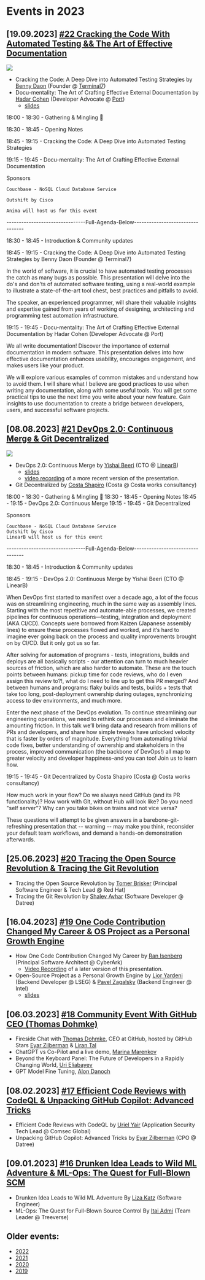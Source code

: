 # Events in 2023

## [19.09.2023] [#22 Cracking the Code With Automated Testing && The Art of Effective Documentation](https://www.meetup.com/github-user-group/events/295630336/)

![](/img/20230919.avif)

* Cracking the Code: A Deep Dive into Automated Testing Strategies by [Benny Daon](https://www.linkedin.com/in/daonb/) (Founder @ [Terminal7](https://terminal7.dev/))
* Docu-mentality: The Art of Crafting Effective External Documentation by [Hadar Cohen](https://www.linkedin.com/in/hadar-cohen-92b855137/) (Developer Advocate @ [Port](https://www.getport.io/))
    * [slides](slides/documentality.pdf)

18:00 - 18:30 - Gathering & Mingling 🍻

18:30 - 18:45 - Opening Notes

18:45 - 19:15 - Cracking the Code: A Deep Dive into Automated Testing Strategies

19:15 - 19:45 - Docu-mentality: The Art of Crafting Effective External Documentation

Sponsors

    Couchbase - NoSQL Cloud Database Service

    Outshift by Cisco

    Anima will host us for this event

--------------------------------Full-Agenda-Below---------------------------------

18:30 - 18:45 - Introduction & Community updates

18:45 - 19:15 - Cracking the Code: A Deep Dive into Automated Testing Strategies by Benny Daon (Founder @ Terminal7)

In the world of software, it is crucial to have automated testing processes the catch as many bugs as possible. This presentation will delve into the do's and don'ts of automated software testing, using a real-world example to illustrate a state-of-the-art tool chest, best practices and pitfalls to avoid.

The speaker, an experienced programmer, will share their valuable insights and expertise gained from years of working of designing, architecting and programming test automation infrastructure.

19:15 - 19:45 - Docu-mentality: The Art of Crafting Effective External Documentation by Hadar Cohen (Developer Advocate @ Port)

We all write documentation! Discover the importance of external documentation in modern software. This presentation delves into how effective documentation enhances usability, encourages engagement, and makes users like your product.

We will explore various examples of common mistakes and understand how to avoid them. I will share what I believe are good practices to use when writing any documentation, along with some useful tools. You will get some practical tips to use the next time you write about your new feature. Gain insights to use documentation to create a bridge between developers, users, and successful software projects.



## [08.08.2023] [#21 DevOps 2.0: Continuous Merge & Git Decentralized](https://www.meetup.com/github-user-group/events/294982746/)

![](/img/20230808.avif)

* DevOps 2.0: Continuous Merge by [Yishai Beeri](https://www.linkedin.com/in/yishaibeeri/) (CTO @ [LinearB](https://linearb.io/))
    * [slides](slides/devops-2.0-continuous-merge.pdf)
    * [video recording](https://www.youtube.com/watch?v=VnUGMzVrjlg) of a more recent version of the presentation.
* Git Decentralized by [Costa Shapiro](https://www.linkedin.com/in/costashapiro/) (Costa @ Costa works consultancy)

18:00 - 18:30 - Gathering & Mingling 🍻
18:30 - 18:45 - Opening Notes
18:45 - 19:15 - DevOps 2.0: Continuous Merge
19:15 - 19:45 - Git Decentralized

Sponsors

    Couchbase - NoSQL Cloud Database Service
    Outshift by Cisco
    LinearB will host us for this event

--------------------------------Full-Agenda-Below---------------------------------

18:30 - 18:45 - Introduction & Community updates

18:45 - 19:15 - DevOps 2.0: Continuous Merge by Yishai Beeri (CTO @ LinearB)

When DevOps first started to manifest over a decade ago, a lot of the focus was on streamlining engineering, much in the same way as assembly lines. Starting with the most repetitive and automate-able processes, we created pipelines for continuous operations––testing, integration and deployment (AKA CI/CD). Concepts were borrowed from Kaizen (Japanese assembly lines) to ensure these processes flowed and worked, and it’s hard to imagine ever going back on the process and quality improvements brought on by CI/CD. But it only got us so far.

After solving for automation of programs - tests, integrations, builds and deploys are all basically scripts - our attention can turn to much heavier sources of friction, which are also harder to automate. These are the touch points between humans: pickup time for code reviews, who do I even assign this review to?!, what do I need to line up to get this PR merged? And between humans and programs: flaky builds and tests, builds + tests that take too long, post-deployment ownership during outages, synchronizing access to dev environments, and much more.

Enter the next phase of the DevOps evolution. To continue streamlining our engineering operations, we need to rethink our processes and eliminate the amounting friction. In this talk we’ll bring data and research from millions of PRs and developers, and share how simple tweaks have unlocked velocity that is faster by orders of magnitude. Everything from automating trivial code fixes, better understanding of ownership and stakeholders in the process, improved communication (the backbone of DevOps!) all map to greater velocity and developer happiness–and you can too! Join us to learn how.

19:15 - 19:45 - Git Decentralized by Costa Shapiro (Costa @ Costa works consultancy)


How much work in your flow?
Do we always need GitHub (and its PR functionality)?
How work with Git, without Hub will look like?
Do you need "self server"?
Why can you take bikes on trains and not vice versa?

These questions will attempt to be given answers
in a barebone-git-refreshing presentation that
-- warning -- may make you think, reconsider your
default team workflows, and demand a hands-on
demonstration afterwards.


## [25.06.2023] [#20 Tracing the Open Source Revolution & Tracing the Git Revolution](https://www.meetup.com/github-user-group/events/293909064/)

* Tracing the Open Source Revolution by [Tomer Brisker](https://www.linkedin.com/in/tbrisker/) (Principal Software Engineer & Tech Lead @ Red Hat)
* Tracing the Git Revolution by [Shalev Avhar](https://www.linkedin.com/in/shalev-avhar-750818164/) (Software Developer @ Datree)

## [16.04.2023] [#19 One Code Contribution Changed My Career & OS Project as a Personal Growth Engine](https://www.meetup.com/github-user-group/events/292335524/)

* How One Code Contribution Changed My Career by [Ran Isenberg](https://www.linkedin.com/in/ranisenberg/) (Principal Software Architect @ CyberArk)
    * [Video Recording](https://www.youtube.com/watch?v=8m6qB7cuMWo) of a later version of this presentation.
* Open-Source Project as a Personal Growth Engine by [Lior Yardeni](https://www.linkedin.com/in/lioryardeni/) (Backend Developer @ LSEG) & [Pavel Zagalsky](https://www.linkedin.com/in/pavelzagalsky/) (Backend Engineer @ Intel)
    * [slides](slides/presenting_trolley_3.key)

## [06.03.2023] [#18 Community Event With GitHub CEO (Thomas Dohmke)](https://www.meetup.com/github-user-group/events/291977277/)

* Fireside Chat with [Thomas Dohmke](https://www.linkedin.com/in/ashtom/), CEO at GitHub, hosted by GitHub Stars [Eyar Zilberman](https://www.linkedin.com/in/eyar-zilberman/) & [Liran Tal](https://www.linkedin.com/in/talliran/)
* ChatGPT vs Co-Pilot and a live demo, [Marina Marenkov](https://www.linkedin.com/in/marina-marenkov/)
* Beyond the Keyboard Panel: The Future of Developers in a Rapidly Changing World, [Uri Eliabayev](https://www.linkedin.com/in/urieliabayev/)
* GPT Model Fine Tuning, [Alon Danoch](https://www.linkedin.com/in/alon-danoch-7916b929/)

## [08.02.2023] [#17 Efficient Code Reviews with CodeQL & Unpacking GitHub Copilot: Advanced Tricks](https://www.meetup.com/github-user-group/events/290995301/)

* Efficient Code Reviews with CodeQL by [Uriel Yair](https://www.linkedin.com/in/uriel-yair/) (Application Security Tech Lead @ Comsec Global)
* Unpacking GitHub Copilot: Advanced Tricks by [Eyar Zilberman](https://www.linkedin.com/in/eyar-zilberman/) (CPO @ Datree)

## [09.01.2023] [#16 Drunken Idea Leads to Wild ML Adventure & ML-Ops: The Quest for Full-Blown SCM](https://www.meetup.com/github-user-group/events/290288230/)

* Drunken Idea Leads to Wild ML Adventure By [Liza Katz](https://www.linkedin.com/in/lizak/) (Software Engineer)
* ML-Ops: The Quest for Full-Blown Source Control By [Itai Admi](https://www.linkedin.com/in/itai-admi/) (Team Leader @ Treeverse)

## Older events:

* [2022](2022)
* [2021](2021)
* [2020](2020)
* [2019](2019)

